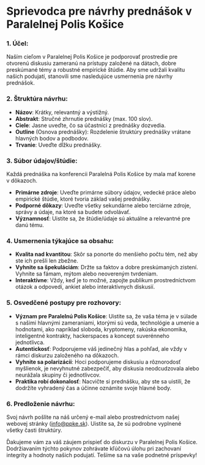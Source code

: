 # Sprievodca pre návrhy prednášok v Paralelnej Polis Košice

### 1. Účel:
Naším cieľom v Paralelnej Polis Košice je podporovať prostredie pre otvorenú diskusiu zameranú na prístupy založené na dátach, dobre preskúmané témy a robustné empirické štúdie. Aby sme udržali kvalitu našich podujatí, stanovili sme nasledujúce usmernenia pre návrhy prednášok.

### 2. Štruktúra návrhu:

- **Názov**: Krátky, relevantný a výstižný.
- **Abstrakt**: Stručné zhrnutie prednášky (max. 100 slov).
- **Ciele**: Jasne uveďte, čo sa účastníci z prednášky dozvedia.
- **Outline** (Osnova prednášky): Rozdelenie štruktúry prednášky vrátane hlavných bodov a podbodov.
- **Trvanie**: Uveďte dĺžku prednášky.

### 3. Súbor údajov/štúdie:
Každá prednáška na konferencii Paralelná Polis Košice by mala mať korene v dôkazoch.

- **Primárne zdroje**: Uveďte primárne súbory údajov, vedecké práce alebo empirické štúdie, ktoré tvoria základ vašej prednášky.
- **Podporné dôkazy**: Uveďte všetky sekundárne alebo terciárne zdroje, správy a údaje, na ktoré sa budete odvolávať.
- **Významnosť**: Uistite sa, že štúdie/údaje sú aktuálne a relevantné pre danú tému.

### 4. Usmernenia týkajúce sa obsahu:

- **Kvalita nad kvantitou**: Skôr sa ponorte do menšieho počtu tém, než aby ste ich prešli len zbežne.
- **Vyhnite sa špekuláciám**: Držte sa faktov a dobre preskúmaných zistení. Vyhnite sa fámam, mýtom alebo neovereným tvrdeniam.
- **Interaktívne**: Vždy, keď je to možné, zapojte publikum prostredníctvom otázok a odpovedí, ankiet alebo interaktívnych diskusií.

### 5. Osvedčené postupy pre rozhovory:

- **Význam pre Paralelnú Polis Košice**: Uistite sa, že vaša téma je v súlade s našimi hlavnými zameraniami, ktorými sú veda, technológie a umenie a hodnotami, ako napríklad sloboda, kryptomeny, rakúska ekonomika, inteligentné kontrakty, hackerspaces a koncept suverénneho jednotlivca.
- **Autentickosť**: Podporujeme váš jedinečný hlas a pohľad, ale vždy v rámci diskurzu založeného na dôkazoch.
- **Vyhnite sa polarizácii**: Hoci podporujeme diskusiu a rôznorodosť myšlienok, je nevyhnutné zabezpečiť, aby diskusia neodcudzovala alebo neurážala skupiny či jednotlivcov.
- **Praktika robí dokonalosť**: Nacvičte si prednášku, aby ste sa uistili, že dodržíte vyhradený čas a účinne oznámite svoje hlavné body.

### 6. Predloženie návrhu:
Svoj návrh pošlite na náš určený e-mail alebo prostredníctvom našej webovej stránky ([info@ppke.sk](mailto@info@ppke.sk)). Uistite sa, že sú podrobne vyplnené všetky časti štruktúry.

Ďakujeme vám za váš záujem prispieť do diskurzu v Paralelnej Polis Košice. Dodržiavaním týchto pokynov zohrávate kľúčovú úlohu pri zachovaní integrity a hodnoty našich podujatí. Tešíme sa na vaše podnetné príspevky!
